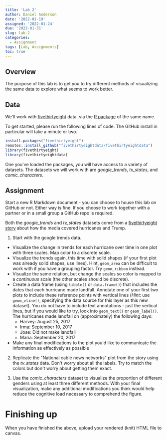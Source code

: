 ```yaml
---
title: 'Lab 2'
author: Daniel Anderson
date: '2022-01-19'
assigned: '2022-01-24'
due: '2022-01-31'
slug: lab-2
categories:
  - Assignment
tags: [Lab, Assignments]
toc: true
---
```





## Overview
The purpose of this lab is to get you to try different methods of visualizing the same data to explore what seems to work better.

## Data
We'll work with  [fivethirtyeight](https://fivethirtyeight.com) data. via the [R package](https://github.com/rudeboybert/fivethirtyeight) of the same name.

To get started, please run the following lines of code. The GitHub install in particular will take a minute or two.


```r
install.packages("fivethirtyeight")
remotes::install_github("fivethirtyeightdata/fivethirtyeightdata")
library(fivethirtyeight)
library(fivethirtyeightdata)
```

One you've loaded the packages, you will have access to a variety of datasets. The datasets we will work with are *google_trends*, *tv_states*, and *comic_characters*.

## Assignment
Start a new R Markdown document - you can choose to house this lab on 
   GitHub or not. Either way is fine. If you choose to work together with a partner or in a small group a GitHub repo is required.

Both the *google_trends* and *tv_states* datasets come from a [fivethirtyeight story](https://fivethirtyeight.com/features/the-media-really-started-paying-attention-to-puerto-rico-when-trump-did/) about how the media covered hurricanes and Trump.

1. Start with the google trends data. 
  + Visualize the change in trends for each hurricane over time in one plot with three scales. Map color to a discrete scale.
  + Visualize the trends again, this time with solid shapes (if your first plot was already solid shapes, use lines). Hint, `geom_area` can be difficult to work with if you have a grouping factor. Try `geom_ribbon` instead.
  + Visualize the same relation, but change the scales so color is mapped to a *continuous* scale (the other scales should be discrete).
  + Create a data frame (using `tibble()` or `data.frame()`) that includes the dates that each hurricane made landfall. Annotate one of your first two plots to include these reference points with vertical lines (*Hint*: use `geom_vline()`, specifying the data source for this layer as this new dataset). You do not have to include text annotations - just the vertical lines, but if you would like to try, look into `geom_text()` or `geom_label()`. The hurricanes made landfall on (approximately) the following days:
    - Harvey: August 25, 2017
    - Irma: September 10, 2017
    - Jose: Did not make landfall
    - Maria: September 20, 2017
  + Make any final modifications to the plot you'd like to communicate the information as effectively as possible

2. Replicate the "National cable news networks" plot from the story using the *tv_states* data. Don't worry about all the labels. Try to match the colors but don't worry about getting them exact.

3. Use the *comic_characters* dataset to visualize the proportion of different genders using at least three different methods. With your final visualization, make any additional modifications you think would help reduce the cognitive load necessary to comprehend the figure.




# Finishing up
When you have finished the above, upload your rendered (knit) HTML file to canvas.
